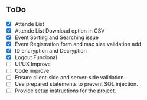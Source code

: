 ## ToDo
- [x] Attende List
- [x] Attende List Download option in CSV
- [x] Event Sorting and Searching issue
- [x] Event Registration form and max size validation add
- [x] ID encryption and Decryption
- [x] Logout Funcional
- [ ] UI/UX Improve
- [ ] Code improve
- [ ] Ensure client-side and server-side validation.
- [ ] Use prepared statements to prevent SQL injection.
- [ ] Provide setup instructions for the project.
